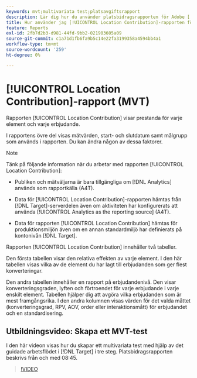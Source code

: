 ```yaml
---
keywords: mvt;multivariata test;platsavgiftsrapport
description: Lär dig hur du använder platsbidragsrapporten för Adobe [!DNL Target] [!UICONTROL Experience Targeting]-aktiviteter som visar prestanda för varje element och varje erbjudande.
title: Hur använder jag [!UICONTROL Location Contribution]-rapporten för [!UICONTROL Multivariate Test]-aktiviteter?
feature: Reports
exl-id: 2fb7d2b3-d981-44fd-9bb2-021903605a09
source-git-commit: c1a71d1fb6fa9b5c14e22fa3199358a4594bb4a1
workflow-type: tm+mt
source-wordcount: '259'
ht-degree: 0%

---
```


# [!UICONTROL Location Contribution]-rapport (MVT)

Rapporten [!UICONTROL Location Contribution] visar prestanda för varje element och varje erbjudande.

I rapportens övre del visas mätvärden, start- och slutdatum samt målgrupp som används i rapporten. Du kan ändra någon av dessa faktorer.

>[!NOTE]
>
>Tänk på följande information när du arbetar med rapporten [!UICONTROL Location Contribution]:
>
>* Publiken och mätväljarna är bara tillgängliga om [!DNL Analytics] används som rapportkälla (A4T).
>
>* Data för [!UICONTROL Location Contribution]-rapporten hämtas från [!DNL Target]-serverdelen även om aktiviteten har konfigurerats att använda [!UICONTROL Analytics as the reporting source] (A4T).
>
>* Data för rapporten [!UICONTROL Location Contribution] hämtas för produktionsmiljön även om en annan standardmiljö har definierats på kontonivån [!DNL Target].

Rapporten [!UICONTROL Location Contribution] innehåller två tabeller.

Den första tabellen visar den relativa effekten av varje element. I den här tabellen visas vilka av de element du har lagt till erbjudanden som ger flest konverteringar.

Den andra tabellen innehåller en rapport på erbjudandenivå. Den visar konverteringsgraden, lyften och förtroendet för varje erbjudande i varje enskilt element. Tabellen hjälper dig att avgöra vilka erbjudanden som är mest framgångsrika. I den andra kolumnen visas värden för det valda måttet (konverteringsgrad, RPV, AOV, order eller interaktionsmått) för erbjudandet och en standardisering.

## Utbildningsvideo: Skapa ett MVT-test

I den här videon visas hur du skapar ett multivariata test med hjälp av det guidade arbetsflödet i [!DNL Target] i tre steg. Platsbidragsrapporten beskrivs från och med 08:45.

>[!VIDEO](https://video.tv.adobe.com/v/17395)
